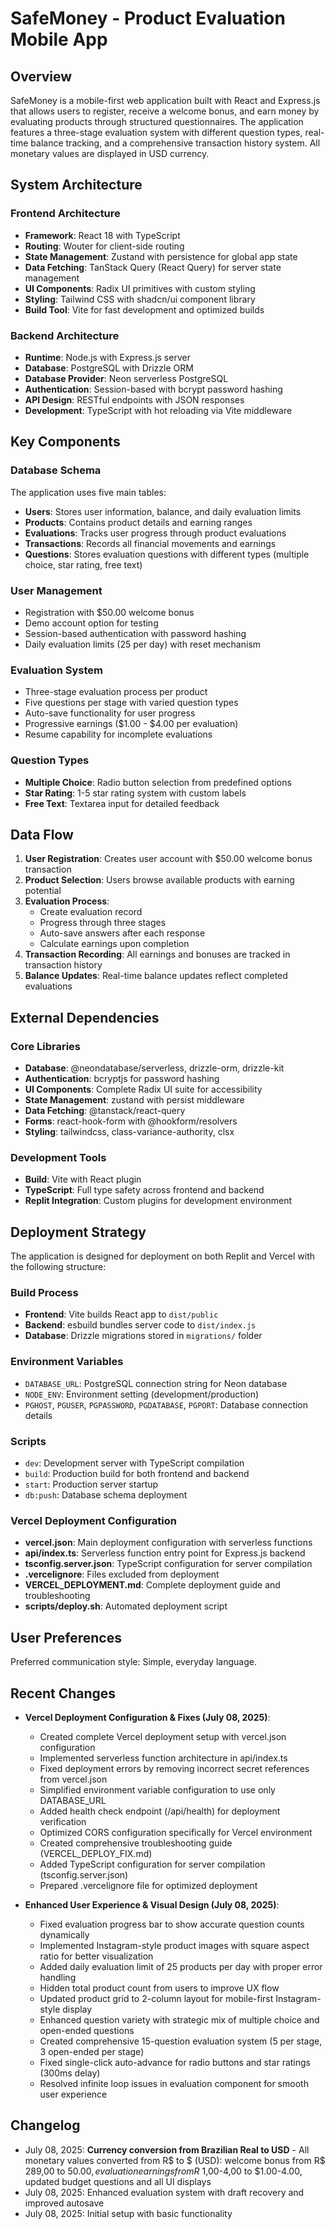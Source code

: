 # SafeMoney - Product Evaluation Mobile App

## Overview

SafeMoney is a mobile-first web application built with React and Express.js that allows users to register, receive a welcome bonus, and earn money by evaluating products through structured questionnaires. The application features a three-stage evaluation system with different question types, real-time balance tracking, and a comprehensive transaction history system. All monetary values are displayed in USD currency.

## System Architecture

### Frontend Architecture
- **Framework**: React 18 with TypeScript
- **Routing**: Wouter for client-side routing
- **State Management**: Zustand with persistence for global app state
- **Data Fetching**: TanStack Query (React Query) for server state management
- **UI Components**: Radix UI primitives with custom styling
- **Styling**: Tailwind CSS with shadcn/ui component library
- **Build Tool**: Vite for fast development and optimized builds

### Backend Architecture
- **Runtime**: Node.js with Express.js server
- **Database**: PostgreSQL with Drizzle ORM
- **Database Provider**: Neon serverless PostgreSQL
- **Authentication**: Session-based with bcrypt password hashing
- **API Design**: RESTful endpoints with JSON responses
- **Development**: TypeScript with hot reloading via Vite middleware

## Key Components

### Database Schema
The application uses five main tables:
- **Users**: Stores user information, balance, and daily evaluation limits
- **Products**: Contains product details and earning ranges
- **Evaluations**: Tracks user progress through product evaluations
- **Transactions**: Records all financial movements and earnings
- **Questions**: Stores evaluation questions with different types (multiple choice, star rating, free text)

### User Management
- Registration with $50.00 welcome bonus
- Demo account option for testing
- Session-based authentication with password hashing
- Daily evaluation limits (25 per day) with reset mechanism

### Evaluation System
- Three-stage evaluation process per product
- Five questions per stage with varied question types
- Auto-save functionality for user progress
- Progressive earnings ($1.00 - $4.00 per evaluation)
- Resume capability for incomplete evaluations

### Question Types
- **Multiple Choice**: Radio button selection from predefined options
- **Star Rating**: 1-5 star rating system with custom labels
- **Free Text**: Textarea input for detailed feedback

## Data Flow

1. **User Registration**: Creates user account with $50.00 welcome bonus transaction
2. **Product Selection**: Users browse available products with earning potential
3. **Evaluation Process**: 
   - Create evaluation record
   - Progress through three stages
   - Auto-save answers after each response
   - Calculate earnings upon completion
4. **Transaction Recording**: All earnings and bonuses are tracked in transaction history
5. **Balance Updates**: Real-time balance updates reflect completed evaluations

## External Dependencies

### Core Libraries
- **Database**: @neondatabase/serverless, drizzle-orm, drizzle-kit
- **Authentication**: bcryptjs for password hashing
- **UI Components**: Complete Radix UI suite for accessibility
- **State Management**: zustand with persist middleware
- **Data Fetching**: @tanstack/react-query
- **Forms**: react-hook-form with @hookform/resolvers
- **Styling**: tailwindcss, class-variance-authority, clsx

### Development Tools
- **Build**: Vite with React plugin
- **TypeScript**: Full type safety across frontend and backend
- **Replit Integration**: Custom plugins for development environment

## Deployment Strategy

The application is designed for deployment on both Replit and Vercel with the following structure:

### Build Process
- **Frontend**: Vite builds React app to `dist/public`
- **Backend**: esbuild bundles server code to `dist/index.js`
- **Database**: Drizzle migrations stored in `migrations/` folder

### Environment Variables
- `DATABASE_URL`: PostgreSQL connection string for Neon database
- `NODE_ENV`: Environment setting (development/production)
- `PGHOST`, `PGUSER`, `PGPASSWORD`, `PGDATABASE`, `PGPORT`: Database connection details

### Scripts
- `dev`: Development server with TypeScript compilation
- `build`: Production build for both frontend and backend
- `start`: Production server startup
- `db:push`: Database schema deployment

### Vercel Deployment Configuration
- **vercel.json**: Main deployment configuration with serverless functions
- **api/index.ts**: Serverless function entry point for Express.js backend
- **tsconfig.server.json**: TypeScript configuration for server compilation
- **.vercelignore**: Files excluded from deployment
- **VERCEL_DEPLOYMENT.md**: Complete deployment guide and troubleshooting
- **scripts/deploy.sh**: Automated deployment script

## User Preferences

Preferred communication style: Simple, everyday language.

## Recent Changes

- **Vercel Deployment Configuration & Fixes (July 08, 2025)**:
  - Created complete Vercel deployment setup with vercel.json configuration
  - Implemented serverless function architecture in api/index.ts
  - Fixed deployment errors by removing incorrect secret references from vercel.json
  - Simplified environment variable configuration to use only DATABASE_URL
  - Added health check endpoint (/api/health) for deployment verification
  - Optimized CORS configuration specifically for Vercel environment
  - Created comprehensive troubleshooting guide (VERCEL_DEPLOY_FIX.md)
  - Added TypeScript configuration for server compilation (tsconfig.server.json)
  - Prepared .vercelignore file for optimized deployment

- **Enhanced User Experience & Visual Design (July 08, 2025)**:
  - Fixed evaluation progress bar to show accurate question counts dynamically
  - Implemented Instagram-style product images with square aspect ratio for better visualization
  - Added daily evaluation limit of 25 products per day with proper error handling
  - Hidden total product count from users to improve UX flow
  - Updated product grid to 2-column layout for mobile-first Instagram-style display
  - Enhanced question variety with strategic mix of multiple choice and open-ended questions
  - Created comprehensive 15-question evaluation system (5 per stage, 3 open-ended per stage)
  - Fixed single-click auto-advance for radio buttons and star ratings (300ms delay)
  - Resolved infinite loop issues in evaluation component for smooth user experience

## Changelog

- July 08, 2025: **Currency conversion from Brazilian Real to USD** - All monetary values converted from R$ to $ (USD): welcome bonus from R$ 289,00 to $50.00, evaluation earnings from R$ 1,00-4,00 to $1.00-4.00, updated budget questions and all UI displays
- July 08, 2025: Enhanced evaluation system with draft recovery and improved autosave
- July 08, 2025: Initial setup with basic functionality